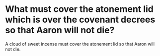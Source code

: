 # What must cover the atonement lid which is over the covenant decrees so that Aaron will not die?

A cloud of sweet incense must cover the atonement lid so that Aaron will not die.
